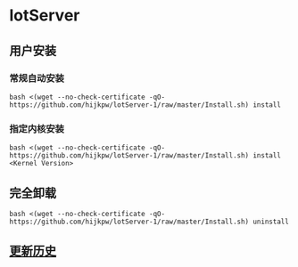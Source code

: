 # lotServer


## 用户安装
### 常规自动安装
```
bash <(wget --no-check-certificate -qO- https://github.com/hijkpw/lotServer-1/raw/master/Install.sh) install
```

### 指定内核安装
```
bash <(wget --no-check-certificate -qO- https://github.com/hijkpw/lotServer-1/raw/master/Install.sh) install <Kernel Version>
```

## 完全卸载
```
bash <(wget --no-check-certificate -qO- https://github.com/hijkpw/lotServer-1/raw/master/Install.sh) uninstall
```

## [更新历史](http://download.appexnetworks.com.cn/releaseNotes/)     

  
